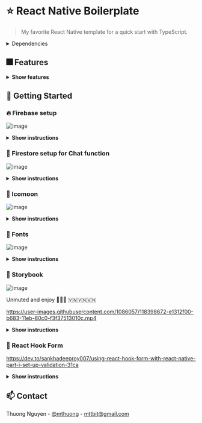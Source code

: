 # ⭐ React Native Boilerplate

> My favorite React Native template for a quick start with TypeScript.

<!-- Dependencies -->
<details close>
  <summary>Dependencies</summary>
  <ul>
    <li>
      <a href="https://github.com/luggit/react-native-config">React Native Config</a>
    </li>
    <li>
      <a href="https://reactnavigation.org/docs/getting-started">React Navigation v5</a>
    </li>
    <li>
      <a href="https://github.com/infinitered/reactotron">Reactotron</a>
    </li>
    <li>
      <a href="https://redux-toolkit.js.org/">Redux toolkit</a>
    </li>
    <li>
      <a href="https://rnfirebase.io/">Firebase Crashlytics</a>
    </li>
    <li>
      <a href="https://github.com/axios/axios">Axios</a>
    </li>
    <li>
      <a href="https://github.com/DylanVann/react-native-fast-image">React Native Fast Image</a>
    </li>
    <li>
      <a href="https://github.com/tleunen/babel-plugin-module-resolver#readme">Module Resolver</a>
    </li>
    <li>
      <a href="https://github.com/stefalda/ReactNativeLocalization">Localize the ReactNative interface</a>
    </li>
    <li>
      <a href="https://github.com/formium/formik">Formik Build forms in React, without the tears</a>
    </li>
    <li>
      <a href="https://github.com/maphongba008/rn-scaled-sheet">React Native multi screen size support</a>
    </li>
    <li>
      <a href="https://icomoon.io/">Icomoon</a>
    </li>
  </ul>
</details>

## 🎆 Features

<details close><summary><b>Show features</b></summary>
  
|             🇻🇳             |     🔰 Status     |
| -------------------------- | :----------------: |
| Navigation                 |         ✅        |
| Login - Sign up            |         ✅        |
| Authenticaion flows        |         ✅        |
| Theme                      |         ✅        |
| Localization               |         ✅        |
| Custom fonts               |         ✅        |
| Localization               |         ✅        |

</details>

<!-- GETTING STARTED -->

## 🍔 Getting Started

### 🔥 Firebase setup

![image](https://user-images.githubusercontent.com/1086057/118397628-29018780-b67f-11eb-941a-8adeb02cb697.png)

<details close><summary><b>Show instructions</b></summary>

- iOS

  Add GoogleService-Info.plist for each environment

  ```sh
  ios/<project>/Firebase
  ```

- Android

  Add google-service.json for each environment

  ```sh
  android/app/firebase
  ```

</details>
  
### 📮 Firestore setup for Chat function
![image](https://user-images.githubusercontent.com/1086057/118397565-d88a2a00-b67e-11eb-8f01-737f5841fbc2.png)

<details close><summary><b>Show instructions</b></summary>

1. Structure

- User

![image](https://user-images.githubusercontent.com/1086057/118006026-1c2a1e80-b375-11eb-8cba-094d8a3821ec.png)

![image](https://user-images.githubusercontent.com/1086057/118006057-221fff80-b375-11eb-818a-4ed6f3d6ee9b.png)

- Conversations

![image](https://user-images.githubusercontent.com/1086057/118006092-2ba96780-b375-11eb-97bf-a45bb9c3b01c.png)

![image](https://user-images.githubusercontent.com/1086057/118006111-2fd58500-b375-11eb-9d0a-19a1f5fd97cf.png)

2. Firestore rules

```ruby
rules_version = '2';
service cloud.firestore {
  match /databases/{database}/documents {
    match /users/{user_id} {
      allow read: if request.auth != null;

      allow write: if request.auth.uid == user_id;

      match /conversations/{document=**} {
        allow read, write: if request.auth != null;
      }
    }

    match /conversations/{conversation_id} {
      allow read: if request.auth != null && request.auth.uid in get(/databases/$(database)/documents/conversations/$(conversation_id)).data.userIds;
      allow write: if request.auth != null && request.auth.uid in get(/databases/$(database)/documents/conversations/$(conversation_id)).data.userIds;

      match /messages/{document=**} {
      	allow read, write: if request.auth != null && request.auth.uid in get(/databases/$(database)/documents/conversations/$(conversation_id)).data.userIds;
    	}
    }
  }
}
```

</details>
 
### 🦄 Icomoon
![image](https://user-images.githubusercontent.com/1086057/118397752-c6f55200-b67f-11eb-86bc-7921b44a0565.png)

<details close><summary><b>Show instructions</b></summary>
  
1. Get iconmoon font at [https://icomoon.io/app/#/select](https://icomoon.io/app/#/select)
2. Select icons you need for your project

![image](https://user-images.githubusercontent.com/1086057/117854342-9abe8780-b2b3-11eb-8920-13f5879d10dd.png)

3. Download & extract font file

4. Copy into `src/components/Icon`

   ![image](https://user-images.githubusercontent.com/1086057/117854660-e709c780-b2b3-11eb-8bfb-9cb6a8aa1b05.png)

5. Update icon types

```sh
yarn icons
```

6. Update font on Android + iOS

```ruby
npx react-native link
```

</details>

### 🥓 Fonts

![image](https://user-images.githubusercontent.com/1086057/118397857-3bc88c00-b680-11eb-932a-3722f738b942.png)

<details close><summary><b>Show instructions</b></summary>

1. Add custom fonts you wish to use to

```ruby
src/theme/fonts
```

2. Update font on Android + iOS

```ruby
npx react-native link
```

3. Update your font family at

```ruby
src/theme/fonts/index.tsx
```

</details>

### 📖 Storybook

![image](https://user-images.githubusercontent.com/1086057/118398015-ef318080-b680-11eb-9cdf-24bbb26503e9.png)

Unmuted and enjoy 🤣🤣🤣 🇻🇳🇻🇳🇻🇳

https://user-images.githubusercontent.com/1086057/118398672-e1312f00-b683-11eb-80c0-f3f37513010c.mp4

<details close><summary><b>Show instructions</b></summary>
1. Storybook document - https://storybook.js.org/tutorials/intro-to-storybook/react-native/en/get-started/

2. iOS

```ruby
yarn istorybook
```

3. Android

```ruby
yarn astorybook
```

4. Use Storybook server (Optional)

```ruby
yarn storybook
```

Then reload your simulator or device

</details>

### 📖 React Hook Form

https://dev.to/sankhadeeproy007/using-react-hook-form-with-react-native-part-i-set-up-validation-31ca

<details close><summary><b>Show instructions</b></summary>

</details>

<!-- CONTACT -->

## 📫 Contact

Thuong Nguyen - [@mthuong](https://twitter.com/mthuong) - mttbit@gmail.com
